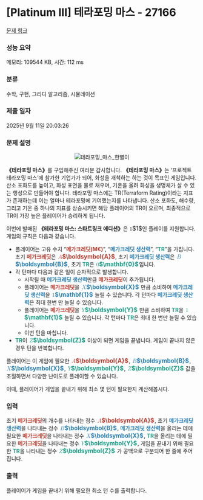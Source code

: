 # [Platinum III] 테라포밍 마스 - 27166 

[문제 링크](https://www.acmicpc.net/problem/27166) 

### 성능 요약

메모리: 109544 KB, 시간: 112 ms

### 분류

수학, 구현, 그리디 알고리즘, 시뮬레이션

### 제출 일자

2025년 9월 11일 20:03:26

### 문제 설명

<p style="text-align: center;"><img alt="테라포밍_마스_한별이" src="https://upload.acmicpc.net/79ede54a-71b4-4e20-ba5a-369757910ce4/-/preview/" style="max-height:350px; object-fit:contain; display:inline-block;"></p>

<p><strong>《테라포밍 마스》</strong>를 구입해주신 여러분 감사합니다. <strong>《테라포밍 마스》</strong>는 ‘프로젝트 테라포밍 마스’에 참가한 기업가가 되어, 화성을 개척하는 하는 것이 목표인 게임입니다. 산소 포화도를 높이고, 화성 표면을 물로 채우며, 기온을 올려 화성을 생명체가 살 수 있는 행성으로 만들어야 합니다. 테라포밍 마스에는 TR(Terraform Rating)이라는 지표가 존재하는데 이는 얼마나 테라포밍에 기여했는지를 나타냅니다. 산소 포화도, 해수량, 그리고 기온 중 하나의 지표를 상승시키면 해당 플레이어의 TR이 오르며, 최종적으로 TR이 가장 높은 플레이어가 승리하게 됩니다.</p>

<p>이번에 발매된 <strong>《테라포밍 마스: 스타트링크 에디션》</strong>은 <mjx-container class="MathJax" jax="CHTML" style="font-size: 109%; position: relative;"><mjx-math class="MJX-TEX" aria-hidden="true"><mjx-mn class="mjx-n"><mjx-c class="mjx-c31"></mjx-c></mjx-mn></mjx-math><mjx-assistive-mml unselectable="on" display="inline"><math xmlns="http://www.w3.org/1998/Math/MathML"><mn>1</mn></math></mjx-assistive-mml><span aria-hidden="true" class="no-mathjax mjx-copytext">$1$</span></mjx-container>인 플레이를 지원합니다. 게임의 규칙은 다음과 같습니다.</p>

<ul>
	<li>플레이어는 고유 수치 “<span style="color:#c0392b;"><strong>메가크레딧(M€)</strong></span>”, “<span style="color:#2980b9;"><strong>메가크레딧 생산력</strong></span>”, “<strong><span style="color:#16a085;">TR</span></strong>”을 가집니다. 초기 <span style="color:#c0392b;"><strong>메가크레딧</strong></span>은 <span style="color:#c0392b;"><strong><mjx-container class="MathJax" jax="CHTML" style="font-size: 109%; position: relative;"> <mjx-math class="MJX-TEX" aria-hidden="true"><mjx-mi class="mjx-b mjx-i"><mjx-c class="mjx-c1D468 TEX-BI"></mjx-c></mjx-mi></mjx-math><mjx-assistive-mml unselectable="on" display="inline"><math xmlns="http://www.w3.org/1998/Math/MathML"><mi mathvariant="bold-italic">A</mi></math></mjx-assistive-mml><span aria-hidden="true" class="no-mathjax mjx-copytext">$\boldsymbol{A}$</span> </mjx-container></strong></span>, 초기 <span style="color:#2980b9;"><strong>메가크레딧 생산력</strong></span>은 <span style="color:#2980b9;"><strong><mjx-container class="MathJax" jax="CHTML" style="font-size: 109%; position: relative;"> <mjx-math class="MJX-TEX" aria-hidden="true"><mjx-mi class="mjx-b mjx-i"><mjx-c class="mjx-c1D469 TEX-BI"></mjx-c></mjx-mi></mjx-math><mjx-assistive-mml unselectable="on" display="inline"><math xmlns="http://www.w3.org/1998/Math/MathML"><mi mathvariant="bold-italic">B</mi></math></mjx-assistive-mml><span aria-hidden="true" class="no-mathjax mjx-copytext">$\boldsymbol{B}$</span> </mjx-container></strong></span>, 초기 <span style="color:#16a085;"><strong>TR</strong></span>은 <strong><span style="color:#16a085;"><mjx-container class="MathJax" jax="CHTML" style="font-size: 109%; position: relative;"> <mjx-math class="MJX-TEX" aria-hidden="true"><mjx-texatom texclass="ORD"><mjx-mn class="mjx-b"><mjx-c class="mjx-c1D7CE TEX-B"></mjx-c></mjx-mn></mjx-texatom></mjx-math><mjx-assistive-mml unselectable="on" display="inline"><math xmlns="http://www.w3.org/1998/Math/MathML"><mrow data-mjx-texclass="ORD"><mn mathvariant="bold">0</mn></mrow></math></mjx-assistive-mml><span aria-hidden="true" class="no-mathjax mjx-copytext">$\mathbf{0}$</span> </mjx-container></span></strong>입니다.</li>
	<li>각 턴마다 다음과 같은 일이 순차적으로 발생합니다.
	<ul>
		<li>시작될 때 <span style="color:#2980b9;"><strong>메가크레딧 생산력</strong></span>만큼 <span style="color:#c0392b;"><strong>메가크레딧</strong></span>이 추가됩니다.</li>
		<li>플레이어는 <span style="color:#c0392b;"><strong>메가크레딧</strong></span>을 <span style="color:#2980b9;"><strong><mjx-container class="MathJax" jax="CHTML" style="font-size: 109%; position: relative;"> <mjx-math class="MJX-TEX" aria-hidden="true"><mjx-mi class="mjx-b mjx-i"><mjx-c class="mjx-c1D47F TEX-BI"></mjx-c></mjx-mi></mjx-math><mjx-assistive-mml unselectable="on" display="inline"><math xmlns="http://www.w3.org/1998/Math/MathML"><mi mathvariant="bold-italic">X</mi></math></mjx-assistive-mml><span aria-hidden="true" class="no-mathjax mjx-copytext">$\boldsymbol{X}$</span> </mjx-container></strong></span> 만큼 소비하여 <span style="color:#2980b9;"><strong>메가크레딧 생산력</strong></span>을 <span style="color:#2980b9;"><strong><mjx-container class="MathJax" jax="CHTML" style="font-size: 109%; position: relative;"> <mjx-math class="MJX-TEX" aria-hidden="true"><mjx-texatom texclass="ORD"><mjx-mn class="mjx-b"><mjx-c class="mjx-c1D7CF TEX-B"></mjx-c></mjx-mn></mjx-texatom></mjx-math><mjx-assistive-mml unselectable="on" display="inline"><math xmlns="http://www.w3.org/1998/Math/MathML"><mrow data-mjx-texclass="ORD"><mn mathvariant="bold">1</mn></mrow></math></mjx-assistive-mml><span aria-hidden="true" class="no-mathjax mjx-copytext">$\mathbf{1}$</span> </mjx-container></strong></span> 늘릴 수 있습니다. 각 턴마다 <span style="color:#2980b9;"><strong>메가크레딧 생산력</strong></span>은 최대 한번 만 늘릴 수 있습니다.</li>
		<li>플레이어는 <span style="color:#c0392b;"><strong>메가크레딧</strong></span>을 <strong><span style="color:#16a085;"><mjx-container class="MathJax" jax="CHTML" style="font-size: 109%; position: relative;"> <mjx-math class="MJX-TEX" aria-hidden="true"><mjx-mi class="mjx-b mjx-i"><mjx-c class="mjx-c1D480 TEX-BI"></mjx-c></mjx-mi></mjx-math><mjx-assistive-mml unselectable="on" display="inline"><math xmlns="http://www.w3.org/1998/Math/MathML"><mi mathvariant="bold-italic">Y</mi></math></mjx-assistive-mml><span aria-hidden="true" class="no-mathjax mjx-copytext">$\boldsymbol{Y}$</span> </mjx-container></span></strong> 만큼 소비하여 <span style="color:#16a085;"><strong>TR</strong></span>을 <strong><span style="color:#16a085;"><mjx-container class="MathJax" jax="CHTML" style="font-size: 109%; position: relative;"> <mjx-math class="MJX-TEX" aria-hidden="true"><mjx-texatom texclass="ORD"><mjx-mn class="mjx-b"><mjx-c class="mjx-c1D7CF TEX-B"></mjx-c></mjx-mn></mjx-texatom></mjx-math><mjx-assistive-mml unselectable="on" display="inline"><math xmlns="http://www.w3.org/1998/Math/MathML"><mrow data-mjx-texclass="ORD"><mn mathvariant="bold">1</mn></mrow></math></mjx-assistive-mml><span aria-hidden="true" class="no-mathjax mjx-copytext">$\mathbf{1}$</span> </mjx-container></span></strong> 늘릴 수 있습니다. 각 턴마다 <strong><span style="color:#16a085;">TR</span></strong>은 최대 한 번만 늘릴 수 있습니다.</li>
		<li>이번 턴을 마칩니다.</li>
	</ul>
	</li>
	<li><strong><span style="color:#16a085;">TR</span></strong>이 <strong><span style="color:#16a085;"><mjx-container class="MathJax" jax="CHTML" style="font-size: 109%; position: relative;"> <mjx-math class="MJX-TEX" aria-hidden="true"><mjx-mi class="mjx-b mjx-i"><mjx-c class="mjx-c1D481 TEX-BI"></mjx-c></mjx-mi></mjx-math><mjx-assistive-mml unselectable="on" display="inline"><math xmlns="http://www.w3.org/1998/Math/MathML"><mi mathvariant="bold-italic">Z</mi></math></mjx-assistive-mml><span aria-hidden="true" class="no-mathjax mjx-copytext">$\boldsymbol{Z}$</span> </mjx-container></span></strong> 이상이 되면 게임을 끝냅니다. 게임이 끝나지 않은 경우 턴을 반복합니다.</li>
</ul>

<p>플레이어는 이 게임에 필요한 <span style="color:#c0392b;"><strong><mjx-container class="MathJax" jax="CHTML" style="font-size: 109%; position: relative;"> <mjx-math class="MJX-TEX" aria-hidden="true"><mjx-mi class="mjx-b mjx-i"><mjx-c class="mjx-c1D468 TEX-BI"></mjx-c></mjx-mi></mjx-math><mjx-assistive-mml unselectable="on" display="inline"><math xmlns="http://www.w3.org/1998/Math/MathML"><mi mathvariant="bold-italic">A</mi></math></mjx-assistive-mml><span aria-hidden="true" class="no-mathjax mjx-copytext">$\boldsymbol{A}$</span> </mjx-container></strong></span>, <span style="color:#2980b9;"><strong><mjx-container class="MathJax" jax="CHTML" style="font-size: 109%; position: relative;"> <mjx-math class="MJX-TEX" aria-hidden="true"><mjx-mi class="mjx-b mjx-i"><mjx-c class="mjx-c1D469 TEX-BI"></mjx-c></mjx-mi></mjx-math><mjx-assistive-mml unselectable="on" display="inline"><math xmlns="http://www.w3.org/1998/Math/MathML"><mi mathvariant="bold-italic">B</mi></math></mjx-assistive-mml><span aria-hidden="true" class="no-mathjax mjx-copytext">$\boldsymbol{B}$</span> </mjx-container></strong></span>, <span style="color:#2980b9;"><strong><mjx-container class="MathJax" jax="CHTML" style="font-size: 109%; position: relative;"> <mjx-math class="MJX-TEX" aria-hidden="true"><mjx-mi class="mjx-b mjx-i"><mjx-c class="mjx-c1D47F TEX-BI"></mjx-c></mjx-mi></mjx-math><mjx-assistive-mml unselectable="on" display="inline"><math xmlns="http://www.w3.org/1998/Math/MathML"><mi mathvariant="bold-italic">X</mi></math></mjx-assistive-mml><span aria-hidden="true" class="no-mathjax mjx-copytext">$\boldsymbol{X}$</span> </mjx-container></strong></span>, <strong><span style="color:#16a085;"><mjx-container class="MathJax" jax="CHTML" style="font-size: 109%; position: relative;"> <mjx-math class="MJX-TEX" aria-hidden="true"><mjx-mi class="mjx-b mjx-i"><mjx-c class="mjx-c1D480 TEX-BI"></mjx-c></mjx-mi></mjx-math><mjx-assistive-mml unselectable="on" display="inline"><math xmlns="http://www.w3.org/1998/Math/MathML"><mi mathvariant="bold-italic">Y</mi></math></mjx-assistive-mml><span aria-hidden="true" class="no-mathjax mjx-copytext">$\boldsymbol{Y}$</span> </mjx-container></span></strong>, <strong><span style="color:#16a085;"><mjx-container class="MathJax" jax="CHTML" style="font-size: 109%; position: relative;"> <mjx-math class="MJX-TEX" aria-hidden="true"><mjx-mi class="mjx-b mjx-i"><mjx-c class="mjx-c1D481 TEX-BI"></mjx-c></mjx-mi></mjx-math><mjx-assistive-mml unselectable="on" display="inline"><math xmlns="http://www.w3.org/1998/Math/MathML"><mi mathvariant="bold-italic">Z</mi></math></mjx-assistive-mml><span aria-hidden="true" class="no-mathjax mjx-copytext">$\boldsymbol{Z}$</span> </mjx-container></span></strong> 값을 조절하면서 다양한 난이도로 플레이할 수 있습니다.</p>

<p>이때, 플레이어가 게임을 끝내기 위해 최소 몇 턴이 필요한지 계산해봅시다.</p>

### 입력 

 <p>초기 <span style="color:#c0392b;"><strong>메가크레딧</strong></span>의 개수를 나타내는 정수 <span style="color:#c0392b;"><strong><mjx-container class="MathJax" jax="CHTML" style="font-size: 109%; position: relative;"> <mjx-math class="MJX-TEX" aria-hidden="true"><mjx-mi class="mjx-b mjx-i"><mjx-c class="mjx-c1D468 TEX-BI"></mjx-c></mjx-mi></mjx-math><mjx-assistive-mml unselectable="on" display="inline"><math xmlns="http://www.w3.org/1998/Math/MathML"><mi mathvariant="bold-italic">A</mi></math></mjx-assistive-mml><span aria-hidden="true" class="no-mathjax mjx-copytext">$\boldsymbol{A}$</span> </mjx-container></strong></span>, 초기 <span style="color:#2980b9;"><strong>메가크레딧 생산력</strong></span>을 나타내는 정수 <span style="color:#2980b9;"><strong><mjx-container class="MathJax" jax="CHTML" style="font-size: 109%; position: relative;"> <mjx-math class="MJX-TEX" aria-hidden="true"><mjx-mi class="mjx-b mjx-i"><mjx-c class="mjx-c1D469 TEX-BI"></mjx-c></mjx-mi></mjx-math><mjx-assistive-mml unselectable="on" display="inline"><math xmlns="http://www.w3.org/1998/Math/MathML"><mi mathvariant="bold-italic">B</mi></math></mjx-assistive-mml><span aria-hidden="true" class="no-mathjax mjx-copytext">$\boldsymbol{B}$</span> </mjx-container></strong></span>, <span style="color:#2980b9;"><strong>메가크레딧 생산력</strong></span>을 올리는 데에 필요한 <span style="color:#c0392b;"><strong>메가크레딧</strong></span>을 나타내는 정수 <span style="color:#2980b9;"><strong><mjx-container class="MathJax" jax="CHTML" style="font-size: 109%; position: relative;"> <mjx-math class="MJX-TEX" aria-hidden="true"><mjx-mi class="mjx-b mjx-i"><mjx-c class="mjx-c1D47F TEX-BI"></mjx-c></mjx-mi></mjx-math><mjx-assistive-mml unselectable="on" display="inline"><math xmlns="http://www.w3.org/1998/Math/MathML"><mi mathvariant="bold-italic">X</mi></math></mjx-assistive-mml><span aria-hidden="true" class="no-mathjax mjx-copytext">$\boldsymbol{X}$</span> </mjx-container></strong></span>, <strong><span style="color:#16a085;">TR</span></strong>을 올리는 데에 필요한 <span style="color:#c0392b;"><strong>메가크레딧</strong></span>을 나타내는 정수 <strong><span style="color:#16a085;"><mjx-container class="MathJax" jax="CHTML" style="font-size: 109%; position: relative;"> <mjx-math class="MJX-TEX" aria-hidden="true"><mjx-mi class="mjx-b mjx-i"><mjx-c class="mjx-c1D480 TEX-BI"></mjx-c></mjx-mi></mjx-math><mjx-assistive-mml unselectable="on" display="inline"><math xmlns="http://www.w3.org/1998/Math/MathML"><mi mathvariant="bold-italic">Y</mi></math></mjx-assistive-mml><span aria-hidden="true" class="no-mathjax mjx-copytext">$\boldsymbol{Y}$</span> </mjx-container></span></strong>, 게임을 끝내기 위해 필요한 <strong><span style="color:#16a085;">TR</span></strong>을 나타내는 정수 <strong><span style="color:#16a085;"><mjx-container class="MathJax" jax="CHTML" style="font-size: 109%; position: relative;"> <mjx-math class="MJX-TEX" aria-hidden="true"><mjx-mi class="mjx-b mjx-i"><mjx-c class="mjx-c1D481 TEX-BI"></mjx-c></mjx-mi></mjx-math><mjx-assistive-mml unselectable="on" display="inline"><math xmlns="http://www.w3.org/1998/Math/MathML"><mi mathvariant="bold-italic">Z</mi></math></mjx-assistive-mml><span aria-hidden="true" class="no-mathjax mjx-copytext">$\boldsymbol{Z}$</span> </mjx-container></span></strong> 가 공백으로 구분되어 한 줄에 주어집니다.</p>

### 출력 

 <p>플레이어가 게임을 끝내기 위해 필요한 최소 턴 수를 출력합니다.</p>

